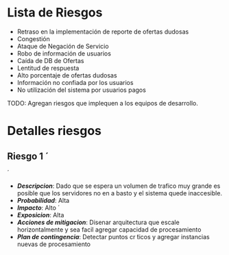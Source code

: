 Lista de Riesgos
================
* Retraso en la implementación de reporte de ofertas dudosas
* Congestión 
* Ataque de Negación de Servicio
* Robo de información de usuarios
* Caída de DB de Ofertas
* Lentitud de respuesta 
* Alto porcentaje de ofertas dudosas
* Información no confiada por los usuarios
* No utilización del sistema por usuarios pagos

TODO: Agregan riesgos que implequen a los equipos de desarrollo.

Detalles riesgos
====================

Riesgo 1 ́
---------- 
 ́
* ***Descripcion***: Dado que se espera un volumen de trafico muy grande es posible que los servidores no en a basto y el sistema quede inaccesible.
* ***Probabilidad***: Alta
* ***Impacto***: Alto ́
* ***Exposicion***: Alta
* ***Acciones de mitigacion***: Disenar arquitectura que escale horizontalmente y sea facil agregar capacidad de procesamiento
* ***Plan de contingencia***: Detectar puntos cr ́ticos y agregar instancias nuevas de procesamiento


